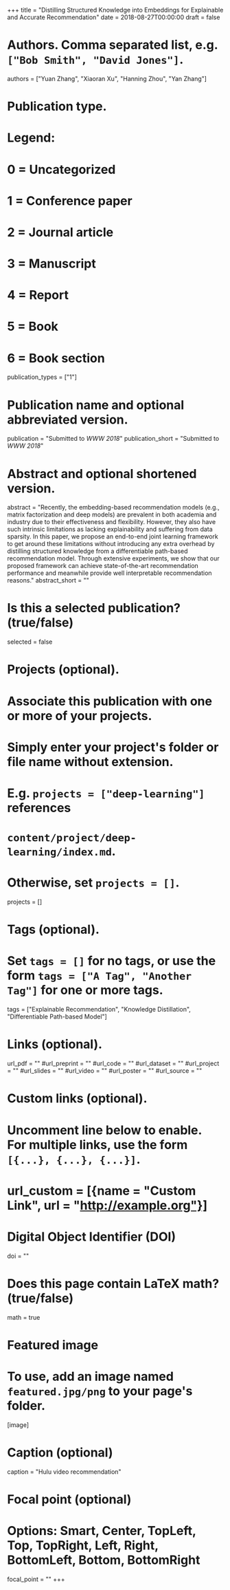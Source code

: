 +++
title = "Distilling Structured Knowledge into Embeddings for Explainable and Accurate Recommendation"
date = 2018-08-27T00:00:00
draft = false

# Authors. Comma separated list, e.g. `["Bob Smith", "David Jones"]`.
authors = ["Yuan Zhang", "Xiaoran Xu", "Hanning Zhou", "Yan Zhang"]

# Publication type.
# Legend:
# 0 = Uncategorized
# 1 = Conference paper
# 2 = Journal article
# 3 = Manuscript
# 4 = Report
# 5 = Book
# 6 = Book section
publication_types = ["1"]

# Publication name and optional abbreviated version.
publication = "Submitted to *WWW 2018*"
publication_short = "Submitted to *WWW 2018*"

# Abstract and optional shortened version.
abstract = "Recently, the embedding-based recommendation models (e.g., matrix factorization and deep models) are prevalent in both academia and industry due to their effectiveness and flexibility. However, they also have such intrinsic limitations as lacking explainability and suffering from data sparsity. In this paper, we propose an end-to-end joint learning framework to get around these limitations without introducing any extra overhead by distilling structured knowledge from a differentiable path-based recommendation model. Through extensive experiments, we show that our proposed framework can achieve state-of-the-art recommendation performance and meanwhile provide well interpretable recommendation reasons."
abstract_short = ""

# Is this a selected publication? (true/false)
selected = false

# Projects (optional).
#   Associate this publication with one or more of your projects.
#   Simply enter your project's folder or file name without extension.
#   E.g. `projects = ["deep-learning"]` references 
#   `content/project/deep-learning/index.md`.
#   Otherwise, set `projects = []`.
projects = []

# Tags (optional).
#   Set `tags = []` for no tags, or use the form `tags = ["A Tag", "Another Tag"]` for one or more tags.
tags = ["Explainable Recommendation", "Knowledge Distillation", "Differentiable Path-based Model"]

# Links (optional).
url_pdf = ""
#url_preprint = ""
#url_code = ""
#url_dataset = ""
#url_project = ""
#url_slides = ""
#url_video = ""
#url_poster = ""
#url_source = ""

# Custom links (optional).
#   Uncomment line below to enable. For multiple links, use the form `[{...}, {...}, {...}]`.
# url_custom = [{name = "Custom Link", url = "http://example.org"}]

# Digital Object Identifier (DOI)
doi = ""

# Does this page contain LaTeX math? (true/false)
math = true

# Featured image
# To use, add an image named `featured.jpg/png` to your page's folder. 
[image]
  # Caption (optional)
  caption = "Hulu video recommendation"

  # Focal point (optional)
  # Options: Smart, Center, TopLeft, Top, TopRight, Left, Right, BottomLeft, Bottom, BottomRight
  focal_point = ""
+++
